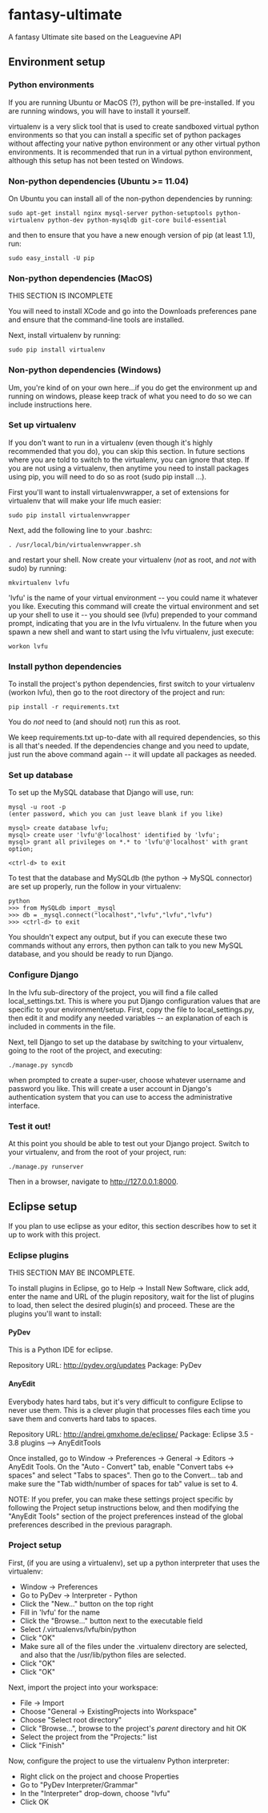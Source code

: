 # fantasy-ultimate

A fantasy Ultimate site based on the Leaguevine API

## Environment setup

### Python environments

If you are running Ubuntu or MacOS (?), python will be pre-installed. If you are running windows, you will have to install it yourself.

virtualenv is a very slick tool that is used to create sandboxed virtual python environments so that you can install a specific set of python packages without affecting your native python environment or any other virtual python environments. It is recommended that run in a virtual python environment, although this setup has not been tested on Windows.

### Non-python dependencies (Ubuntu >= 11.04)

On Ubuntu you can install all of the non-python dependencies by running:

    sudo apt-get install nginx mysql-server python-setuptools python-virtualenv python-dev python-mysqldb git-core build-essential

and then to ensure that you have a new enough version of pip (at least 1.1), run:

    sudo easy_install -U pip

### Non-python dependencies (MacOS)

THIS SECTION IS INCOMPLETE

You will need to install XCode and go into the Downloads preferences pane and ensure that the command-line tools are installed.

Next, install virtualenv by running:

    sudo pip install virtualenv

### Non-python dependencies (Windows)

Um, you're kind of on your own here...if you do get the environment up and running on windows, please keep track of what you need to do so we can include instructions here.

### Set up virtualenv

If you don't want to run in a virtualenv (even though it's highly recommended that you do), you can skip this section. In future sections where you are told to switch to the virtualenv, you can ignore that step. If you are not using a virtualenv, then anytime you need to install packages using pip, you will need to do so as root (sudo pip install ...).

First you'll want to install virtualenvwrapper, a set of extensions for virtualenv that will make your life much easier:

    sudo pip install virtualenvwrapper

Next, add the following line to your .bashrc:

    . /usr/local/bin/virtualenvwrapper.sh

and restart your shell. Now create your virtualenv (*not* as root, and *not* with sudo) by running:

    mkvirtualenv lvfu

'lvfu' is the name of your virtual environment -- you could name it whatever you like. Executing this command will create the virtual environment and set up your shell to use it -- you should see (lvfu) prepended to your command prompt, indicating that you are in the lvfu virtualenv. In the future when you spawn a new shell and want to start using the lvfu virtualenv, just execute:

    workon lvfu

### Install python dependencies

To install the project's python dependencies, first switch to your virtualenv (workon lvfu), then go to the root directory of the project and run:

    pip install -r requirements.txt

You do *not* need to (and should not) run this as root.

We keep requirements.txt up-to-date with all required dependencies, so this is all that's needed. If the dependencies change and you need to update, just run the above command again -- it will update all packages as needed.

### Set up database

To set up the MySQL database that Django will use, run:

    mysql -u root -p
    (enter password, which you can just leave blank if you like)

    mysql> create database lvfu;
    mysql> create user 'lvfu'@'localhost' identified by 'lvfu';
    mysql> grant all privileges on *.* to 'lvfu'@'localhost' with grant option;

    <ctrl-d> to exit

To test that the database and MySQLdb (the python -> MySQL connector) are set up properly, run the follow in your virtualenv:

    python
    >>> from MySQLdb import _mysql
    >>> db = _mysql.connect("localhost","lvfu","lvfu","lvfu")
    >>> <ctrl-d> to exit

You shouldn't expect any output, but if you can execute these two commands without any errors, then python can talk to you new MySQL database, and you should be ready to run Django.

### Configure Django

In the lvfu sub-directory of the project, you will find a file called local_settings.txt. This is where you put Django configuration values that are specific to your environment/setup. First, copy the file to local_settings.py, then edit it and modify any needed variables -- an explanation of each is included in comments in the file.

Next, tell Django to set up the database by switching to your virtualenv, going to the root of the project, and executing:

    ./manage.py syncdb

when prompted to create a super-user, choose whatever username and password you like. This will create a user account in Django's authentication system that you can use to access the administrative interface.

### Test it out!

At this point you should be able to test out your Django project. Switch to your virtualenv, and from the root of your project, run:

    ./manage.py runserver

Then in a browser, navigate to http://127.0.0.1:8000.

## Eclipse setup

If you plan to use eclipse as your editor, this section describes how to set it up to work with this project.

### Eclipse plugins

THIS SECTION MAY BE INCOMPLETE.

To install plugins in Eclipse, go to Help -> Install New Software, click add, enter the name and URL of the plugin repository, wait for the list of plugins to load, then select the desired plugin(s) and proceed. These are the plugins you'll want to install:

#### PyDev

This is a Python IDE for eclipse.

Repository URL: http://pydev.org/updates
Package: PyDev

#### AnyEdit

Everybody hates hard tabs, but it's very difficult to configure Eclipse to never use them. This is a clever plugin that processes files each time you save them and converts hard tabs to spaces.

Repository URL: http://andrei.gmxhome.de/eclipse/
Package: Eclipse 3.5 - 3.8 plugins --> AnyEditTools

Once installed, go to Window -> Preferences -> General -> Editors -> AnyEdit Tools. On the "Auto - Convert" tab, enable "Convert tabs <-> spaces" and select "Tabs to spaces". Then go to the Convert... tab and make sure the "Tab width/number of spaces for tab" value is set to 4.

NOTE: If you prefer, you can make these settings project specific by following the Project setup instructions below, and then modifying the "AnyEdit Tools" section of the project preferences instead of the global preferences described in the previous paragraph.

### Project setup

First, (if you are using a virtualenv), set up a python interpreter that uses the virtualenv:

* Window -> Preferences
* Go to PyDev -> Interpreter - Python
* Click the "New..." button on the top right
* Fill in 'lvfu' for the name
* Click the "Browse..." button next to the executable field
* Select <your home directory>/.virtualenvs/lvfu/bin/python
* Click "OK"
* Make sure all of the files under the .virtualenv directory are selected, and also that the /usr/lib/python<VERSION> files are selected.
* Click "OK"
* Click "OK"

Next, import the project into your workspace:

* File -> Import
* Choose "General -> ExistingProjects into Workspace"
* Choose "Select root directory"
* Click "Browse...", browse to the project's *parent* directory and hit OK
* Select the project from the "Projects:" list
* Click "Finish"

Now, configure the project to use the virtualenv Python interpreter:

* Right click on the project and choose Properties
* Go to "PyDev Interpreter/Grammar"
* In the "Interpreter" drop-down, choose "lvfu"
* Click OK

